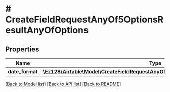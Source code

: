 # # CreateFieldRequestAnyOf5OptionsResultAnyOfOptions

## Properties

Name | Type | Description | Notes
------------ | ------------- | ------------- | -------------
**date_format** | [**\Ez128\Airtable\Model\CreateFieldRequestAnyOf5OptionsResultAnyOfOptionsDateFormat**](CreateFieldRequestAnyOf5OptionsResultAnyOfOptionsDateFormat.md) |  |

[[Back to Model list]](../../README.md#models) [[Back to API list]](../../README.md#endpoints) [[Back to README]](../../README.md)
